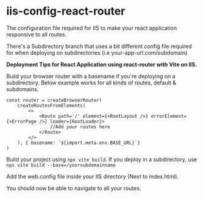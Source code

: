 # iis-config-react-router
The configuration file required for IIS to make your react application responsive to all routes.

There's a Subdirectory branch that uses a bit different config file required for when deploying on subdirectories  (i.e your-app-url.com/subdomain)

**Deployment Tips for React Application using react-router with Vite on IIS.**

Build your browser router with a basename if you're deploying on a subdirectory. 
Below example works for all kinds of routes, default & subdomains.

```
const router = createBrowserRouter(
    createRoutesFromElements(
        <>
            <Route path='/' element={<RootLayout />} errorElement={<ErrorPage />} loader={RootLoader}>
                //Add your routes here
            </Route>
        </>
    ), { basename: `${import.meta.env.BASE_URL}`}
)
```

Build your project using `npx vite build`. 
If you deploy in a subdirectory, use `npx vite build --base=/yoursubdomainname`

Add the web.config file inside your IIS directory (Next to index.html). 

You should now be able to navigate to all your routes.
